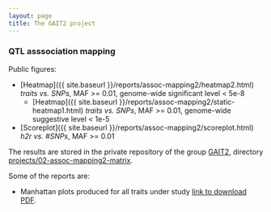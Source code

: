 ```yaml
---
layout: page
title: The GAIT2 project
---
```


<!--
<div class="navbar">
    <div class="navbar-inner">
        <ul class="nav">
            <li><a href="#assoc">QTL asssociation mapping</a></li>
        </ul>
    </div>
</div>
-->

### <a name="assoc"></a>QTL asssociation mapping


Public figures:

* [Heatmap]({{ site.baseurl }}/reports/assoc-mapping2/heatmap2.html) _traits vs. SNPs_, MAF >= 0.01, genome-wide significant level < 5e-8
    * [Heatmap]({{ site.baseurl }}/reports/assoc-mapping2/static-heatmap1.html) _traits vs. SNPs_, MAF >= 0.01, genome-wide suggestive level < 1e-5 
* [Scoreplot]({{ site.baseurl }}/reports/assoc-mapping2/scoreplot.html) _h2r vs. #SNPs_, MAF >= 0.01

The results are stored in the private repository of the group [GAIT2](https://github.com/ugcd/GAIT2),
directory [projects/02-assoc-mapping2-matrix](https://github.com/ugcd/GAIT2/tree/master/projects/02-assoc-mapping2-matrix).

Some of the reports are: 

* Manhattan plots produced for all traits under study [link to download PDF](https://github.com/ugcd/GAIT2/raw/master/projects/02-assoc-mapping2-matrix/output/assoc/manhattan.A.maf001.mapping2.gait2.matrix.pdf).


